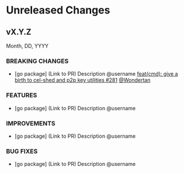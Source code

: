 # Unreleased Changes

## vX.Y.Z

Month, DD, YYYY

### BREAKING CHANGES

- [go package] (Link to PR) Description @username
[feat(cmd): give a birth to cel-shed and p2p key utilities #281](https://github.com/celestiaorg/celestia-node/pull/281) [@Wondertan](https://github.com/Wondertan)

### FEATURES

- [go package] (Link to PR) Description @username

### IMPROVEMENTS

- [go package] (Link to PR) Description @username

### BUG FIXES

- [go package] (Link to PR) Description @username

